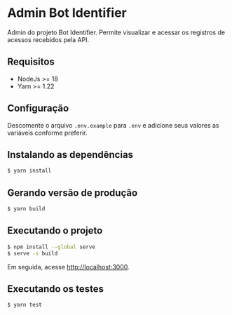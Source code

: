 # Admin Bot Identifier

Admin do projeto Bot Identifier. Permite visualizar e acessar os registros de acessos recebidos pela API.

## Requisitos

- NodeJs >= 18
- Yarn >= 1.22

## Configuração

Descomente o arquivo `.env.example` para `.env` e adicione seus valores as variáveis conforme preferir.

## Instalando as dependências
 
```bash
$ yarn install
```

## Gerando versão de produção
 
```bash
$ yarn build
```

## Executando o projeto

```bash
$ npm install --global serve
$ serve -s build
```

Em seguida, acesse [http://localhost:3000](http://localhost:3000).

## Executando os testes

```bash
$ yarn test
```